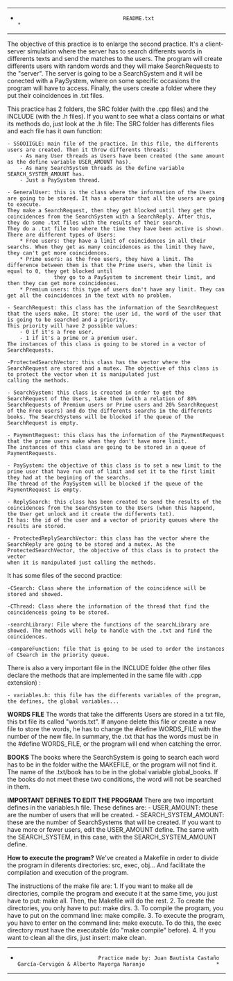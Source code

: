 *************************************************************************************************************************************************************************************************
*										README.txt													*
*************************************************************************************************************************************************************************************************

The objective of this practice is to enlarge the second practice. It's a client-server simulation where the server has to search differents words in differents texts and send the matches to the users.
The program will create differents users with random words and they will make SearchRequests to the "server". The server is going to be a SearchSystem and it will be conected with a PaySystem, where 
on some specific occasions the program will have to access. Finally, the users create a folder where they put their coincidences in .txt files.

This practice has 2 folders, the SRC folder (with the .cpp files) and the INCLUDE (with the .h files). If you want to see what a class contains or what its methods do, just look at the .h file:
The SRC folder has differents files and each file has it own function:

    - SSOOIIGLE: main file of the practice. In this file, the differents users are created. Then it throw differents threads:
		- As many User threads as Users have been created (the same amount as the define variable USER_AMOUNT has).
		- As many SearchSystem threads as the define variable SEARCH_SYSTEM_AMOUNT has.
		- Just a PaySystem thread.

	- GeneralUser: this is the class where the information of the Users are going to be stored. It has a operator that all the users are going to execute.
	They make a SearchRequest, then they get blocked until they get the coincidences from the SearchSystem with a SearchReply. After this, they do some .txt files with the results of their search.
	They do a .txt file too where the time they have been active is shown. 
	There are different types of Users:
		* Free users: they have a limit of coincidences in all their searchs. When they get as many coincidences as the limit they have, they can't get more coincidences.
		* Prime users: as the free users, they have a limit. The difference between them is that the Prime users, when the limit is equal to 0, they get blocked until 
			       they go to a PaySystem to increment their limit, and then they can get more coincidences.
		* Premium users: this type of users don't have any limit. They can get all the coincidences in the text with no problem.

	- SearchRequest: this class has the information of the SearchRequest that the users make. It store: the user id, the word of the user that is going to be searched and a priority. 
	This priority will have 2 possible values:
		- 0 if it's a free user.
		- 1 if it's a prime or a premium user. 
	The instances of this class is going to be stored in a vector of SearchRequests.

	-ProtectedSearchVector: this class has the vector where the SearchRequest are stored and a mutex. The objective of this class is to protect the vector when it is manipulated just 
	calling the methods.

	- SearchSystem: this class is created in order to get the SearchRequest of the Users, take them (with a relation of 80% SearchRequests of Premium users or Prime users and 20% SearchRequest 
	of the Free users) and do the differents searchs in the differents books. The SearchSystems will be blocked if the queue of the SearchRequest is empty. 

	- PaymentRequest: this class has the information of the PaymentRequest that the prime users make when they don't have more limit. 
	The instances of this class are going to be stored in a queue of PaymentRequests.

	- PaySystem: the objective of this class is to set a new limit to the prime user that have run out of limit and set it to the first limit they had at the begining of the searchs.
	The thread of the PaySystem will be blocked if the queue of the PaymentRequest is empty.

	- ReplySearch: this class has been created to send the results of the coincidences from the SearchSystem to the Users (when this happend, the User get unlock and it create the differents txt).
	It has: the id of the user and a vector of priority queues where the results are stored.

	- ProtectedReplySearchVector: this class has the vector where the SearchReply are going to be stored and a mutex. As the ProtectedSearchVector, the objective of this class is to protect the vector 
	when it is manipulated just calling the methods.

It has some files of the second practice:

	-CSearch: Class where the information of the coincidence will be stored and showed.

	-CThread: Class where the information of the thread that find the coincidenceis going to be stored.
	  
	-searchLibrary: File where the functions of the searchLibrary are showed. The methods will help to handle with the .txt and find the coincidences.

	-compareFunction: file that is going to be used to order the instances of CSearch in the priority queue.

There is also a very important file in the INCLUDE folder (the other files declare the methods that are implemented in the same file with .cpp extension) :
	
	- variables.h: this file has the differents variables of the program, the defines, the global variables...

**WORDS FILE**
The words that take the differents Users are stored in a txt file, this txt file its called "words.txt". If anyone delete this file or create a new file to store the words, he has to change the 
#define WORDS_FILE with the number of the new file. In summary, the .txt that has the words must be in the #define WORDS_FILE, or the program will end when catching the error.

**BOOKS**
The books where the SearchSystem is going to search each word has to be in the folder withe the MAKEFILE, or the program will not find it. The name of the .txt/book has to be in the global variable global_books.
If the books do not meet these two conditions, the word will not be searched in them.

**IMPORTANT DEFINES TO EDIT THE PROGRAM**
There are two important defines in the variables.h file. These defines are:
	- USER_AMOUNT: these are the number of users that will be created.
	- SEARCH_SYSTEM_AMOUNT: these are the number of SearchSystems that will be created.
If you want to have more or fewer users, edit the USER_AMOUNT define. The same with the SEARCH_SYSTEM, in this case, with the SEARCH_SYSTEM_AMOUNT define.

**How to execute the program?**
We've created a Makefile in order to divide the program in diferents directories: src, exec, obj... And facilitate the compilation and execution of the program.

The instructions of the make file are:
	1. If you want to make all de directories, compile the program and execute it at the same time, you just have to put: make all. Then, the Makefile will do the rest.
	2. To create the directories, you only have to put: make dirs.
	3. To compile the program, you have to put on the command line: make compile.
	3. To execute the program, you have to enter on the command line: make execute.
	   To do this, the exec directory must have the executable (do "make compile" before).
	4. If you want to clean all the dirs, just insert: make clean.

*************************************************************************************************************************************************************************************************
*								Practice made by: Juan Bautista Castaño García-Cervigón	& Alberto Mayorga Naranjo						*
*************************************************************************************************************************************************************************************************
